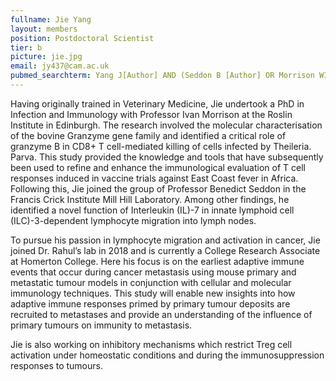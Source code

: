 ```yaml
---
fullname: Jie Yang
layout: members
position: Postdoctoral Scientist
tier: b
picture: jie.jpg
email: jy437@cam.ac.uk 
pubmed_searchterm: Yang J[Author] AND (Seddon B [Author] OR Morrison WI [Author] OR Roychoudhuri R [Author]) 
---
```


Having originally trained in Veterinary Medicine, Jie undertook a PhD in Infection and Immunology with Professor Ivan Morrison at the Roslin Institute in Edinburgh. The research involved the molecular characterisation of the bovine Granzyme gene family and identified a critical role of granzyme B in CD8+ T cell-mediated killing of cells infected by Theileria. Parva. This study provided the knowledge and tools that have subsequently been used to refine and enhance the immunological evaluation of T cell responses induced in vaccine trials against East Coast fever in Africa. Following this, Jie joined the group of Professor Benedict Seddon in the Francis Crick Institute Mill Hill Laboratory. Among other findings, he identified a novel function of Interleukin (IL)-7 in innate lymphoid cell (ILC)-3-dependent lymphocyte migration into lymph nodes. 

To pursue his passion in lymphocyte migration and activation in cancer, Jie joined Dr. Rahul’s lab in 2018 and is currently a College Research Associate at Homerton College. Here his focus is on the earliest adaptive immune events that occur during cancer metastasis using mouse primary and metastatic tumour models in conjunction with cellular and molecular immunology techniques. This study will enable new insights into how adaptive immune responses primed by primary tumour deposits are recruited to metastases and provide an understanding of the influence of primary tumours on immunity to metastasis. 

Jie is also working on inhibitory mechanisms which restrict Treg cell activation under homeostatic conditions and during the immunosuppression responses to tumours. 
